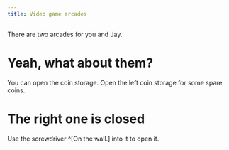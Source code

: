 ```yaml
---
title: Video game arcades
---
```


There are two arcades for you and Jay.

# Yeah, what about them?
You can open the coin storage. Open the left coin storage for some spare coins.

# The right one is closed
Use the screwdriver ^[On the wall.] into it to open it.
